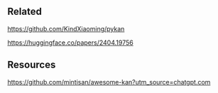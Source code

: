 ## Related 
https://github.com/KindXiaoming/pykan


https://huggingface.co/papers/2404.19756

## Resources
https://github.com/mintisan/awesome-kan?utm_source=chatgpt.com
